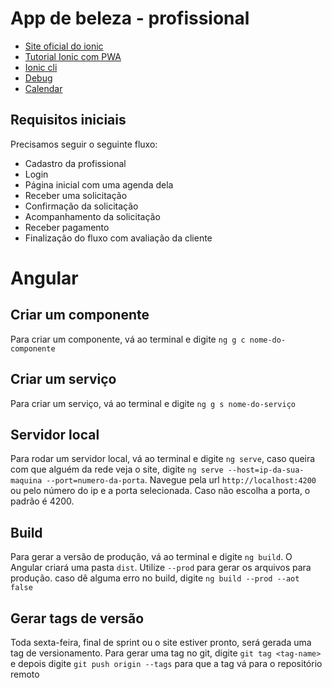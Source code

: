 # App de beleza - profissional

+ [Site oficial do ionic](https://ionicframework.com/getting-started)
+ [Tutorial Ionic com PWA](https://blog.ionicframework.com/how-to-make-pwas-with-ionic/)
+ [Ionic cli](https://ionicframework.com/docs/cli/generate/)
+ [Debug](http://www.damirscorner.com/blog/posts/20161122-DebuggingIonic2AppsInChromeFromVisualStudioCode.html)
+ [Calendar](https://www.npmjs.com/package/ionic3-calendar)

## Requisitos iniciais
Precisamos seguir o seguinte fluxo:
- Cadastro da profissional
- Login
- Página inicial com uma agenda dela
- Receber uma solicitação
- Confirmação da solicitação
- Acompanhamento da solicitação
- Receber pagamento
- Finalização do fluxo com avaliação da cliente

# Angular

## Criar um componente
Para criar um componente, vá ao terminal e digite `ng g c nome-do-componente`

## Criar um serviço
Para criar um serviço, vá ao terminal e digite `ng g s nome-do-serviço`

## Servidor local
Para rodar um servidor local, vá ao terminal e digite `ng serve`, caso queira com que alguém da rede veja o site, digite `ng serve --host=ip-da-sua-maquina --port=numero-da-porta`. Navegue pela url `http://localhost:4200` ou pelo número do ip e a porta selecionada. Caso não escolha a porta, o padrão é 4200.

## Build
Para gerar a versão de produção, vá ao terminal e digite `ng build`. O Angular criará uma pasta `dist`. Utilize `--prod` para gerar os arquivos para produção. caso dê alguma erro no build, digite `ng build --prod --aot false`

## Gerar tags de versão
Toda sexta-feira, final de sprint ou o site estiver pronto, será gerada uma tag de versionamento. Para gerar uma tag no git, digite `git tag <tag-name>` e depois digite `git push origin --tags` para que a tag vá para o repositório remoto

